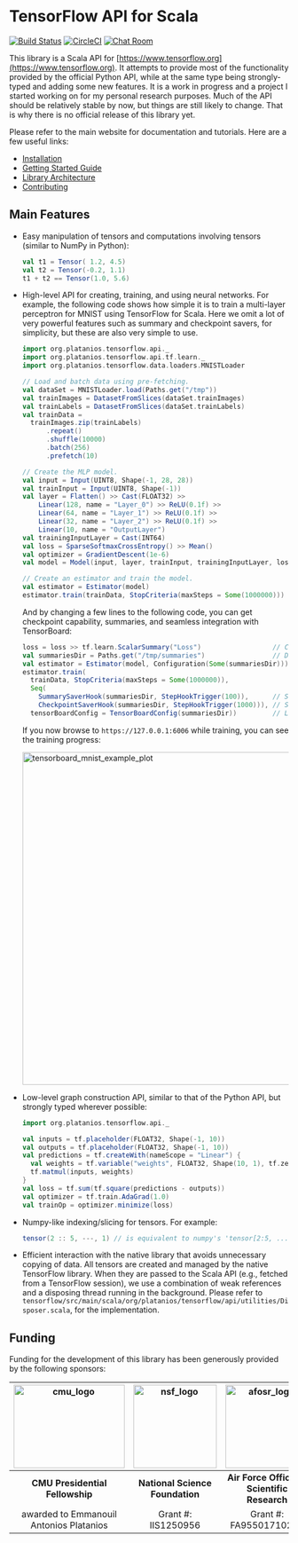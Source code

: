 # TensorFlow API for Scala

[![Build Status](https://travis-ci.org/eaplatanios/tensorflow_scala.svg?branch=master)](https://travis-ci.org/eaplatanios/tensorflow_scala)
[![CircleCI](https://circleci.com/gh/eaplatanios/tensorflow_scala/tree/master.svg?style=shield&circle-token=5ee39233fd9f055c3c65529a2737f7666b26f51a)](https://circleci.com/gh/eaplatanios/tensorflow_scala/tree/master)
[![Chat Room](https://badges.gitter.im/eaplatanios/tensorflow_scala.svg)](https://gitter.im/eaplatanios/tensorflow_scala?utm_source=badge&utm_medium=badge&utm_campaign=pr-badge&utm_content=badge)

This library is a Scala API for [https://www.tensorflow.org](https://www.tensorflow.org). It attempts to provide most of 
the functionality provided by the official Python API, while at the same type being strongly-typed and adding some new 
features. It is a work in progress and a project I started working on for my personal research purposes. Much of the API 
should be relatively stable by now, but things are still likely to change. That is why there is no official release of 
this library yet.

Please refer to the main website for documentation and tutorials. Here
are a few useful links:

  - [Installation](https://eaplatanios.github.io/tensorflow_scala/installation.html)
  - [Getting Started Guide](https://eaplatanios.github.io/tensorflow_scala/getting_started.html)
  - [Library Architecture](https://eaplatanios.github.io/tensorflow_scala/architecture.html)
  - [Contributing](https://eaplatanios.github.io/tensorflow_scala/contributing.html)

## Main Features

- Easy manipulation of tensors and computations involving tensors (similar to NumPy in Python):
  
  ```scala
  val t1 = Tensor( 1.2, 4.5)
  val t2 = Tensor(-0.2, 1.1)
  t1 + t2 == Tensor(1.0, 5.6)
  ```
  
- High-level API for creating, training, and using neural networks. For example, the following code shows how simple it 
  is to train a multi-layer perceptron for MNIST using TensorFlow for Scala. Here we omit a lot of very powerful 
  features such as summary and checkpoint savers, for simplicity, but these are also very simple to use.
    
  ```scala
  import org.platanios.tensorflow.api._
  import org.platanios.tensorflow.api.tf.learn._
  import org.platanios.tensorflow.data.loaders.MNISTLoader
  
  // Load and batch data using pre-fetching.
  val dataSet = MNISTLoader.load(Paths.get("/tmp"))
  val trainImages = DatasetFromSlices(dataSet.trainImages)
  val trainLabels = DatasetFromSlices(dataSet.trainLabels)
  val trainData =
    trainImages.zip(trainLabels)
        .repeat()
        .shuffle(10000)
        .batch(256)
        .prefetch(10)
  
  // Create the MLP model.
  val input = Input(UINT8, Shape(-1, 28, 28))
  val trainInput = Input(UINT8, Shape(-1))
  val layer = Flatten() >> Cast(FLOAT32) >> 
      Linear(128, name = "Layer_0") >> ReLU(0.1f) >>
      Linear(64, name = "Layer_1") >> ReLU(0.1f) >>
      Linear(32, name = "Layer_2") >> ReLU(0.1f) >>
      Linear(10, name = "OutputLayer")
  val trainingInputLayer = Cast(INT64)
  val loss = SparseSoftmaxCrossEntropy() >> Mean()
  val optimizer = GradientDescent(1e-6)
  val model = Model(input, layer, trainInput, trainingInputLayer, loss, optimizer)
  
  // Create an estimator and train the model.
  val estimator = Estimator(model)
  estimator.train(trainData, StopCriteria(maxSteps = Some(1000000)))
  ```
  
  And by changing a few lines to the following code, you can get checkpoint capability, summaries, and seamless 
  integration with TensorBoard:
  
  ```scala
  loss = loss >> tf.learn.ScalarSummary("Loss")                  // Collect loss summaries for plotting
  val summariesDir = Paths.get("/tmp/summaries")                 // Directory in which to save summaries and checkpoints
  val estimator = Estimator(model, Configuration(Some(summariesDir)))
  estimator.train(
    trainData, StopCriteria(maxSteps = Some(1000000)),
    Seq(
      SummarySaverHook(summariesDir, StepHookTrigger(100)),      // Save summaries every 1000 steps
      CheckpointSaverHook(summariesDir, StepHookTrigger(1000))), // Save checkpoint every 1000 steps
    tensorBoardConfig = TensorBoardConfig(summariesDir))         // Launch TensorBoard server in the background
  ```
  
  If you now browse to `https://127.0.0.1:6006` while training, you can see the training progress:
  
  <img src="https://eaplatanios.github.io/tensorflow_scala/img/tensorboard_mnist_example_plot.png" alt="tensorboard_mnist_example_plot" width="600px">

- Low-level graph construction API, similar to that of the Python API, but strongly typed wherever possible:

  ```scala
  import org.platanios.tensorflow.api._
  
  val inputs = tf.placeholder(FLOAT32, Shape(-1, 10))
  val outputs = tf.placeholder(FLOAT32, Shape(-1, 10))
  val predictions = tf.createWith(nameScope = "Linear") {
    val weights = tf.variable("weights", FLOAT32, Shape(10, 1), tf.zerosInitializer)
    tf.matmul(inputs, weights)
  }
  val loss = tf.sum(tf.square(predictions - outputs))
  val optimizer = tf.train.AdaGrad(1.0)
  val trainOp = optimizer.minimize(loss)
  ```

- Numpy-like indexing/slicing for tensors. For example:
  
  ```scala
  tensor(2 :: 5, ---, 1) // is equivalent to numpy's 'tensor[2:5, ..., 1]'
  ```
  
- Efficient interaction with the native library that avoids unnecessary copying of data. All tensors are created and 
  managed by the native TensorFlow library. When they are passed to the Scala API (e.g., fetched from a TensorFlow 
  session), we use a combination of weak references and a disposing thread running in the background. Please refer to 
  `tensorflow/src/main/scala/org/platanios/tensorflow/api/utilities/Disposer.scala`, for the implementation.

## Funding

Funding for the development of this library has been generously provided by the following sponsors:

|<img src="https://eaplatanios.github.io/tensorflow_scala/img/cmu_logo.svg" alt="cmu_logo" width="200px" height="150px">|<img src="https://eaplatanios.github.io/tensorflow_scala/img/nsf_logo.svg" alt="nsf_logo" width="150px" height="150px">|<img src="https://eaplatanios.github.io/tensorflow_scala/img/afosr_logo.gif" alt="afosr_logo" width="150px" height="150px">|
|:---------------------------------------:|:---------------------------------:|:-----------------------------------------------:|
| **CMU Presidential Fellowship**         | **National Science Foundation**   | **Air Force Office of Scientific Research**     | 
| awarded to Emmanouil Antonios Platanios | Grant #: IIS1250956               | Grant #: FA95501710218                          |

<!---

## Supported Features

  - [ ] Session execution context (I'm not sure if that's good to have)
  - [ ] Session reset functionality
  - [ ] Variables slicing
  - [ ] Slice assignment
  - [x] Support for all data types
  - [ ] tfdbg / debugging support
  - [ ] tfprof / op statistics collection

## Some TODOs

- Switch to using JUnit for all tests.
- Add convenience implicit conversions for shapes (e.g., from tuples or sequences of integers).
- Create a "Scope" class and companion object.
- Variables API:
  - Clean up the implementation of variable scopes and stores and integrate it with "Scope".
  - Make 'PartitionedVariable' extend 'Variable'.
  - After that change, all 'getPartitionedVariable' methods can be integrated with the 'getVariable' methods, which will 
    simplify the variables API.
- Switch to using "Seq" instead of "Array" wherever possible.
- Op creation:
  - Reset default graph
  - Register op statistics
- Fix Travis CI support (somehow load the native library)

- Website margins are a little large relative to the content in mobile
- Make the code blocks scroll rather than wrap

-->
